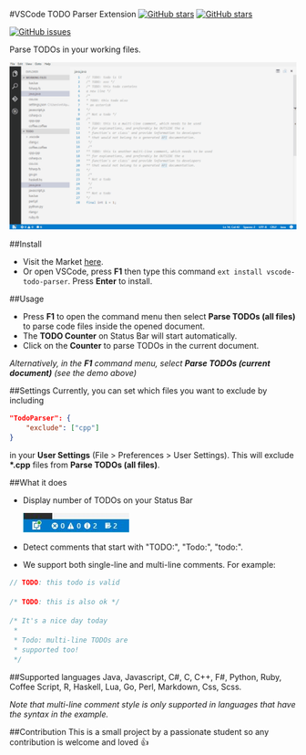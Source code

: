 #VSCode TODO Parser Extension
[![GitHub stars](https://img.shields.io/badge/marketplace-download-blue.svg)](https://marketplace.visualstudio.com/items?itemName=minhthai.vscode-todo-parser)
[![GitHub stars](https://img.shields.io/badge/github-view%20source-blue.svg?style=social)](https://github.com/kantlove/vscode-todo-parser)

[![GitHub issues](https://img.shields.io/github/issues/kantlove/vscode-todo-parser.svg)](https://github.com/kantlove/vscode-todo-parser/issues)

Parse TODOs in your working files.

![Demo](./images/demo_vscode1.2.gif "Demo")

##Install
- Visit the Market [here](https://marketplace.visualstudio.com/items?itemName=minhthai.vscode-todo-parser).
- Or open VSCode, press **F1** then type this command `ext install vscode-todo-parser`. Press **Enter** to install.

##Usage
- Press __F1__ to open the command menu then select __Parse TODOs (all files)__ to parse code files inside the opened document.
- The __TODO Counter__ on Status Bar will start automatically.
- Click on the __Counter__ to parse TODOs in the current document.

_Alternatively, in the **F1** command menu, select __Parse TODOs (current document)__ (see the demo above)_

##Settings
Currently, you can set which files you want to exclude by including
```json
"TodoParser": {
	"exclude": ["cpp"]
}
```
in your __User Settings__ (File > Preferences > User Settings). This will exclude __*.cpp__ files from __Parse TODOs (all files)__.

##What it does
- Display number of TODOs on your Status Bar

  ![status bar](./images/status_bar.jpg "Status bar")

- Detect comments that start with "TODO:", "Todo:", "todo:".
- We support both single-line and multi-line comments. For example:

```java
// TODO: this todo is valid

/* TODO: this is also ok */

/* It's a nice day today
 *
 * Todo: multi-line TODOs are
 * supported too!
 */
```

##Supported languages
Java, Javascript, C#, C, C++, F#, Python, Ruby, Coffee Script, R, Haskell, Lua, Go, Perl, Markdown, Css, Scss.

*Note that multi-line comment style is only supported in languages that have the syntax in the example.*

##Contribution
This is a small project by a passionate student so any contribution is welcome and loved :+1:





